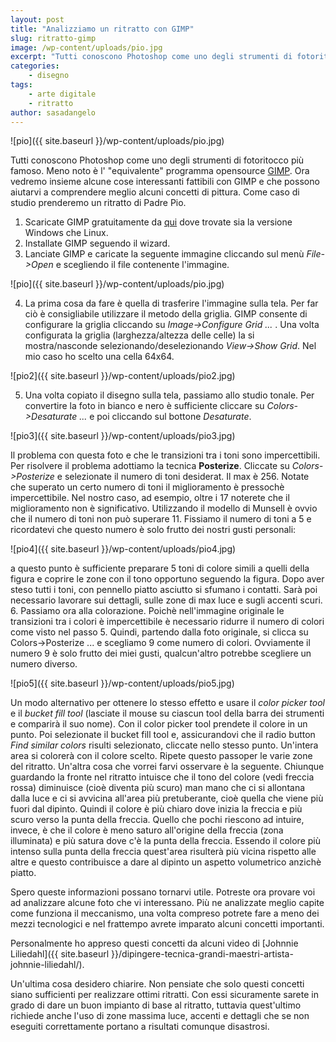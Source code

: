 ```yaml
---
layout: post
title: "Analizziamo un ritratto con GIMP"
slug: ritratto-gimp
image: /wp-content/uploads/pio.jpg
excerpt: "Tutti conoscono Photoshop come uno degli strumenti di fotoritocco più famoso. Meno noto è l&#039; &quot;equivalente&quot; programma opensource GIMP. Ora vedremo insieme"
categories:
    - disegno
tags:
    - arte digitale
    - ritratto
author: sasadangelo
---
```


![pio]({{ site.baseurl }}/wp-content/uploads/pio.jpg)

Tutti conoscono Photoshop come uno degli strumenti di fotoritocco più famoso. Meno noto è l' "equivalente" programma opensource [GIMP](https://www.gimp.org/). Ora vedremo insieme alcune cose interessanti fattibili con GIMP e che possono aiutarvi a comprendere meglio alcuni concetti di pittura. Come caso di studio prenderemo un ritratto di Padre Pio.

1. Scaricate GIMP gratuitamente da [qui](https://www.gimp.org/downloads/) dove trovate sia la versione Windows che Linux.
2. Installate GIMP seguendo il wizard.
3. Lanciate GIMP e caricate la seguente immagine cliccando sul menù _File->Open_ e scegliendo il file contenente l'immagine. 

![pio]({{ site.baseurl }}/wp-content/uploads/pio.jpg)

4. La prima cosa da fare è quella di trasferire l'immagine sulla tela. Per far ciò è consigliabile utilizzare il metodo della griglia. GIMP consente di configurare la griglia cliccando su _Image->Configure Grid ..._ . Una volta configurata la griglia (larghezza/altezza delle celle) la si mostra/nasconde selezionando/deselezionando _View->Show Grid_. Nel mio caso ho scelto una cella 64x64. 

![pio2]({{ site.baseurl }}/wp-content/uploads/pio2.jpg)

5. Una volta copiato il disegno sulla tela, passiamo allo studio tonale. Per convertire la foto in bianco e nero è sufficiente cliccare su _Colors->Desaturate ..._ e poi cliccando sul bottone _Desaturate_. 

![pio3]({{ site.baseurl }}/wp-content/uploads/pio3.jpg) 

Il problema con questa foto e che le transizioni tra i toni sono impercettibili. Per risolvere il problema adottiamo la tecnica **Posterize**. Cliccate su _Colors->Posterize_ e selezionate il numero di toni desiderat. Il max è 256. Notate che superato un certo numero di toni il miglioramento è pressochè impercettibile. Nel nostro caso, ad esempio, oltre i 17 noterete che il miglioramento non è significativo. Utilizzando il modello di Munsell è ovvio che il numero di toni non può superare 11. Fissiamo il numero di toni a 5 e ricordatevi che questo numero è solo frutto dei nostri gusti personali: 

![pio4]({{ site.baseurl }}/wp-content/uploads/pio4.jpg) 

a questo punto è sufficiente preparare 5 toni di colore simili a quelli della figura e coprire le zone con il tono opportuno seguendo la figura. Dopo aver steso tutti i toni, con pennello piatto asciutto si sfumano i contatti. Sarà poi necessario lavorare sui dettagli, sulle zone di max luce e sugli accenti scuri.
6. Passiamo ora alla colorazione. Poichè nell'immagine originale le transizioni tra i colori è impercettibile è necessario ridurre il numero di colori come visto nel passo 5. Quindi, partendo dalla foto originale, si clicca su Colors->Posterize ... e scegliamo 9 come numero di colori. Ovviamente il numero 9 è solo frutto dei miei gusti, qualcun'altro potrebbe scegliere un numero diverso. 

![pio5]({{ site.baseurl }}/wp-content/uploads/pio5.jpg) 

Un modo alternativo per ottenere lo stesso effetto e usare il _color picker tool_ e il _bucket fill tool_ (lasciate il mouse su ciascun tool della barra dei strumenti e comparirà il suo nome). Con il color picker tool prendete il colore in un punto. Poi selezionate il bucket fill tool e, assicurandovi che il radio button _Find similar colors_ risulti selezionato, cliccate nello stesso punto. Un'intera area si colorerà con il colore scelto. Ripete questo passoper le varie zone del ritratto. Un'altra cosa che vorrei farvi osservare è la seguente. Chiunque guardando la fronte nel ritratto intuisce che il tono del colore (vedi freccia rossa) diminuisce (cioè diventa più scuro) man mano che ci si allontana dalla luce e ci si avvicina all'area più pretuberante, cioè quella che viene più fuori dal dipinto. Quindi il colore è più chiaro dove inizia la freccia e più scuro verso la punta della freccia. Quello che pochi riescono ad intuire, invece, è che il colore è meno saturo all'origine della freccia (zona illuminata) e più satura dove c'è la punta della freccia. Essendo il colore più intenso sulla punta della freccia quest'area risulterà più vicina rispetto alle altre e questo contribuisce a dare al dipinto un aspetto volumetrico anzichè piatto.

Spero queste informazioni possano tornarvi utile. Potreste ora provare voi ad analizzare alcune foto che vi interessano. Più ne analizzate meglio capite come funziona il meccanismo, una volta compreso potrete fare a meno dei mezzi tecnologici e nel frattempo avrete imparato alcuni concetti importanti.

Personalmente ho appreso questi concetti da alcuni video di [Johnnie Liliedahl]({{ site.baseurl }}/dipingere-tecnica-grandi-maestri-artista-johnnie-liliedahl/).

Un'ultima cosa desidero chiarire. Non pensiate che solo questi concetti siano sufficienti per realizzare ottimi ritratti. Con essi sicuramente sarete in grado di dare un buon impianto di base al ritratto, tuttavia quest'ultimo richiede anche l'uso di zone massima luce, accenti e dettagli che se non eseguiti correttamente portano a risultati comunque disastrosi.

